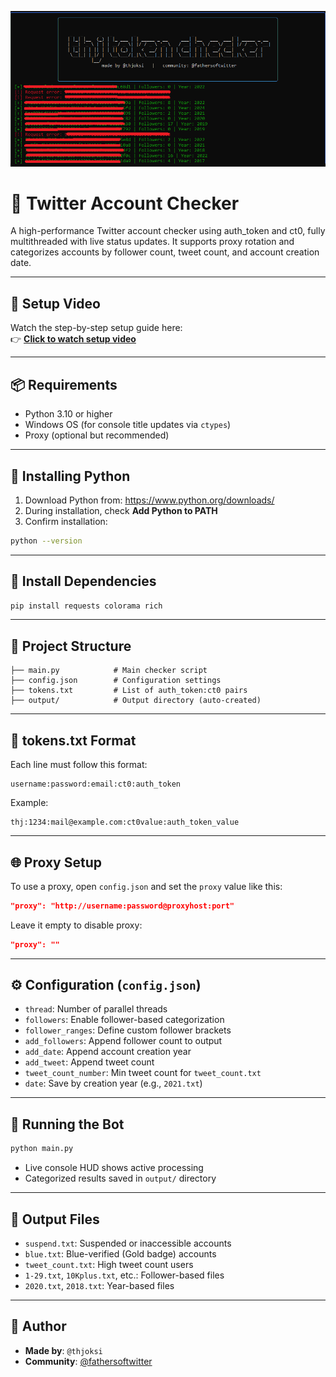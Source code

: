 <p align="center">
  <img src="https://github.com/thjoksi/thj-twitter-token-checker/blob/main/screen.png" alt="logo" width="600"/>
</p>

# 🧪 Twitter Account Checker

A high-performance Twitter account checker using auth_token and ct0, fully multithreaded with live status updates. It supports proxy rotation and categorizes accounts by follower count, tweet count, and account creation date.

---

## 🎥 Setup Video

Watch the step-by-step setup guide here:  
👉 **[Click to watch setup video](https://example.com)**

---

## 📦 Requirements

- Python 3.10 or higher
- Windows OS (for console title updates via `ctypes`)
- Proxy (optional but recommended)

---

## 🐍 Installing Python

1. Download Python from: https://www.python.org/downloads/
2. During installation, check **Add Python to PATH**
3. Confirm installation:
```bash
python --version
```

---

## 🔧 Install Dependencies

```bash
pip install requests colorama rich
```

---

## 📁 Project Structure

```
├── main.py            # Main checker script
├── config.json        # Configuration settings
├── tokens.txt         # List of auth_token:ct0 pairs
├── output/            # Output directory (auto-created)
```

---

## 🧪 tokens.txt Format

Each line must follow this format:

```
username:password:email:ct0:auth_token
```

Example:
```
thj:1234:mail@example.com:ct0value:auth_token_value
```

---

## 🌐 Proxy Setup

To use a proxy, open `config.json` and set the `proxy` value like this:

```json
"proxy": "http://username:password@proxyhost:port"
```

Leave it empty to disable proxy:
```json
"proxy": ""
```

---

## ⚙️ Configuration (`config.json`)

- `thread`: Number of parallel threads
- `followers`: Enable follower-based categorization
- `follower_ranges`: Define custom follower brackets
- `add_followers`: Append follower count to output
- `add_date`: Append account creation year
- `add_tweet`: Append tweet count
- `tweet_count_number`: Min tweet count for `tweet_count.txt`
- `date`: Save by creation year (e.g., `2021.txt`)

---

## 🚀 Running the Bot

```bash
python main.py
```

- Live console HUD shows active processing
- Categorized results saved in `output/` directory

---

## 📂 Output Files

- `suspend.txt`: Suspended or inaccessible accounts
- `blue.txt`: Blue-verified (Gold badge) accounts
- `tweet_count.txt`: High tweet count users
- `1-29.txt`, `10Kplus.txt`, etc.: Follower-based files
- `2020.txt`, `2018.txt`: Year-based files

---

## 👤 Author

- **Made by**: `@thjoksi`
- **Community**: [@fathersoftwitter](https://t.me/fathersoftwitter)
